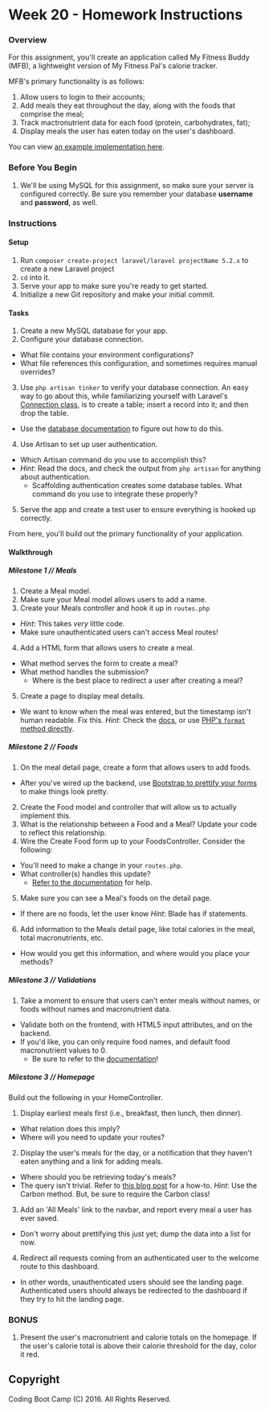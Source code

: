 # Week 20 - Homework Instructions

### Overview

For this assignment, you'll create an application called My Fitness Buddy (MFB), a lightweight version of My Fitness Pal's calorie tracker.

MFB's primary functionality is as follows:

1. Allow users to login to their accounts;
2. Add meals they eat throughout the day, along with the foods that comprise the meal;
3. Track mactronutrient data for each food (protein, carbohydrates, fat);
4. Display meals the user has eaten today on the user's dashboard.

You can view [an example implementation here](https://boiling-castle-97643.herokuapp.com/).

### Before You Begin

1. We'll be using MySQL for this assignment, so make sure your server is configured correctly. Be sure you remember your database **username** and **password**, as well.

### Instructions

#### Setup

1. Run `composer create-project laravel/laravel projectName 5.2.x` to create a new Laravel project 
2. `cd` into it. 
3. Serve your app to make sure you're ready to get started.
4. Initialize a new Git repository and make your initial commit.

#### Tasks

1. Create a new MySQL database for your app.
2. Configure your database connection.
* What file contains your environment configurations?
* What file references this configuration, and sometimes requires manual overrides?
3. Use `php artisan tinker` to verify your database connection. An easy way to go about this, while familiarizing yourself with Laravel's [Connection class](https://laravel.com/api/5.0/Illuminate/Database/Connection.html), is to create a table; insert a record into it; and then drop the table.
* Use the [database documentation](https://laravel.com/docs/5.0/database#configuration)  to figure out how to do this.

4. Use Artisan to set up user authentication. 
* Which Artisan command do you use to accomplish this?
* *Hint*: Read the docs, and check the output from `php artisan` for anything about authentication.
    * Scaffolding authentication creates some database tables. What command do you use to integrate these properly?
5. Serve the app and create a test user to ensure everything is hooked up correctly.

From here, you'll build out the primary functionality of your application.

#### Walkthrough

##### **Milestone 1** // Meals

1. Create a Meal model.
2. Make sure your Meal model allows users to add a name.
3. Create your Meals controller and hook it up in `routes.php`
* *Hint*: This takes *very* little code.
* Make sure unauthenticated users can't access Meal routes!
4. Add a HTML form that allows users to create a meal.
* What method serves the form to create a meal?
* What method handles the submission?
    * Where is the best place to redirect a user after creating a meal?
5. Create a page to display meal details.
* We want to know when the meal was entered, but the timestamp isn't human
    readable. Fix this. *Hint*: Check the [docs](http://carbon.nesbot.com/docs/), or use [PHP's `format` method directly](http://php.net/manual/en/function.date.php).

##### **Milestone 2** // Foods

1. On the meal detail page, create a form that allows users to add foods.
* After you've wired up the backend, use [Bootstrap to prettify your forms](http://v4-alpha.getbootstrap.com/components/forms/#form-layouts) to make things look pretty.
2. Create the Food model and controller that will allow us to actually implement this.
3. What is the relationship between a Food and a Meal? Update your code to reflect this relationship.
4. Wire the Create Food form up to your FoodsController. Consider the following:
* You'll need to make a change in your `routes.php`.
* What controller(s) handles this update?
    * [Refer to the documentation](https://laravel.com/docs/5.1/controllers#restful-nested-resources) for help.
5. Make sure you can see a Meal's foods on the detail page.
* If there are no foods, let the user know *Hint*: Blade has if statements.
6. Add information to the Meals detail page, like total calories in the meal, total macronutrients, etc.
* How would you get this information, and where would you place your methods?

##### **Milestone 3** // Validations

1. Take a moment to ensure that users can't enter meals without names, or
   foods without names and macronutrient data.
* Validate both on the frontend, with HTML5 input attributes, and on the backend.
* If you'd like, you can only require food names, and default food macronutrient values to 0.
    * Be sure to refer to the [documentation](https://laravel.com/docs/5.2/validation)!

##### **Milestone 3** // Homepage

Build out the following in your HomeController.

1. Display earliest meals first (i.e., breakfast, then lunch, then dinner).
* What relation does this imply?
* Where will you need to update your routes?
2. Display the user's meals for the day, or a notification that they haven't eaten anything and a link for adding meals.
* Where should you be retrieving today's meals?
* The query isn't trivial. Refer to [this blog post](http://laraveldaily.com/eloquent-date-filtering-wheredate-and-other-methods/) for a how-to. *Hint*: Use the Carbon method. But, be sure to require the Carbon class!
3. Add an 'All Meals' link to the navbar, and report every meal a user has ever saved.
* Don't worry about prettifying this just yet; dump the data into a list for now.
4. Redirect all requests coming from an authenticated user to the welcome route to this dashboard. 
* In other words, unauthenticated users should see the landing page. Authenticated users should always be redirected to the dashboard if they try to hit the landing page.

### BONUS

1. Present the user's macronutrient and calorie totals on the homepage. If the user's calorie total is above their calorie threshold for the day, color it red.

## Copyright
Coding Boot Camp (C) 2016. All Rights Reserved.
